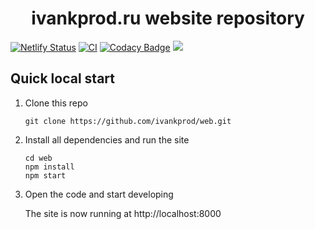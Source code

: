 <h1 align="center">
  ivankprod.ru website repository
</h1>

[![Netlify Status](https://api.netlify.com/api/v1/badges/4fd59566-f2e3-4ed0-8ad3-4726b08e2e45/deploy-status)](https://app.netlify.com/sites/ivankprod-gatsby/deploys)
[![CI](https://github.com/ivankprod/web/actions/workflows/ci.yml/badge.svg)](https://github.com/ivankprod/web/actions/workflows/ci.yml)
[![Codacy Badge](https://app.codacy.com/project/badge/Grade/6ad4c8e01ebe44088c742d10b1a64cdb)](https://app.codacy.com/gh/ivankprod/web/dashboard?utm_source=gh&utm_medium=referral&utm_content=&utm_campaign=Badge_grade)
[![](https://tokei.rs/b1/github/ivankprod/web?category=code)](https://github.com/ivankprod/web)

## Quick local start

1.  Clone this repo
	```shell
	git clone https://github.com/ivankprod/web.git
	```

2.  Install all dependencies and run the site
	```shell
	cd web
	npm install
	npm start
	```

3.  Open the code and start developing

	The site is now running at http://localhost:8000
